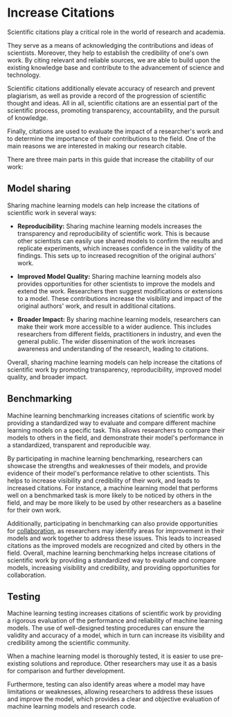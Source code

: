 # Increase Citations

Scientific citations play a critical role in the world of research and academia. 

They serve as a means of acknowledging the contributions and ideas of scientists. 
Moreover, they help to establish the credibility of one's own work. 
By citing relevant and reliable sources, we are able to build upon the existing knowledge base and contribute to the advancement of science and technology. 

Scientific citations additionally elevate accuracy of research and prevent plagiarism, as well as provide a record of the progression of scientific thought and ideas. 
All in all, scientific citations are an essential part of the scientific process, promoting transparency, accountability, and the pursuit of knowledge.

Finally, citations are used to evaluate the impact of a researcher's work and to determine the importance of their contributions to the field. 
One of the main reasons we are interested in making our research citable.

There are three main parts in this guide that increase the citability of our work:

## Model sharing

Sharing machine learning models can help increase the citations of scientific work in several ways:

- **Reproducibility:** Sharing machine learning models increases the transparency and reproducibility of scientific work. This is because other scientists can easily use shared models to confirm the results and replicate experiments, which increases confidence in the validity of the findings. This sets up to increased recognition of the original authors' work.

- **Improved Model Quality:** Sharing machine learning models also provides opportunities for other scientists to improve the models and extend the work. Researchers then suggest modifications or extensions to a model. These contributions increase the visibility and impact of the original authors' work, and result in additional citations.

- **Broader Impact:** By sharing machine learning models, researchers can make their work more accessible to a wider audience. This includes researchers from different fields, practitioners in industry, and even the general public. The wider dissemination of the work increases awareness and understanding of the research, leading to citations.

Overall, sharing machine learning models can help increase the citations of scientific work by promoting transparency, reproducibility, improved model quality, and broader impact.

## Benchmarking

Machine learning benchmarking increases citations of scientific work by providing a standardized way to evaluate and compare different machine learning models on a specific task.
This allows researchers to compare their models to others in the field, and demonstrate their model's performance in a standardized, transparent and reproducible way.

By participating in machine learning benchmarking, researchers can showcase the strengths and weaknesses of their models, and provide evidence of their model's performance relative to other scientists. 
This helps to increase visibility and credibility of their work, and leads to increased citations. 
For instance, a machine learning model that performs well on a benchmarked task is more likely to be noticed by others in the field, and may be more likely to be used by other researchers as a baseline for their own work.

Additionally, participating in benchmarking can also provide opportunities for [collaboration](collaboration), as researchers may identify areas for improvement in their models and work together to address these issues. 
This leads to increased citations as the improved models are recognized and cited by others in the field. 
Overall, machine learning benchmarking helps increase citations of scientific work by providing a standardized way to evaluate and compare models, increasing visibility and credibility, and providing opportunities for collaboration.

## Testing

Machine learning testing increases citations of scientific work by providing a rigorous evaluation of the performance and reliability of machine learning models. 
The use of well-designed testing procedures can ensure the validity and accuracy of a model, which in turn can increase its visibility and credibility among the scientific community. 

When a machine learning model is thoroughly tested, it is easier to use pre-existing solutions and reproduce. 
Other researchers may use it as a basis for comparison and further development. 

Furthermore, testing can also identify areas where a model may have limitations or weaknesses, allowing researchers to address these issues and improve the model, which provides a clear and objective evaluation of machine learning models and research code.
